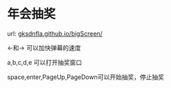 # 年会抽奖

url: [gksdnfla.github.io/bigScreen/](gksdnfla.github.io/bigScreen/)

←和→ 可以加快弹幕的速度

a,b,c,d,e 可以打开抽奖窗口

space,enter,PageUp,PageDown可以开始抽奖，停止抽奖
